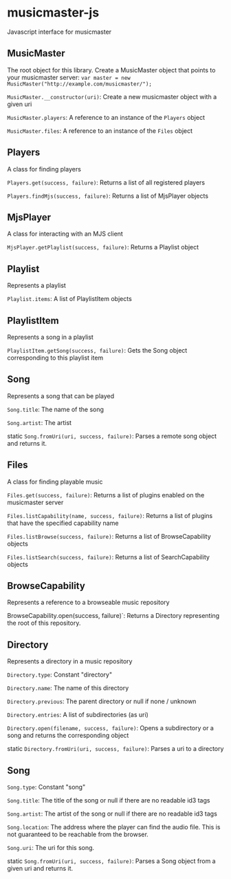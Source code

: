 musicmaster-js
==============

Javascript interface for musicmaster


MusicMaster
-----------

The root object for this library. Create a MusicMaster object that points to your musicmaster server: `var master = new MusicMaster("http://example.com/musicmaster/");`

`MusicMaster.__constructor(uri)`: Create a new musicmaster object with a given uri

`MusicMaster.players`: A reference to an instance of the `Players` object

`MusicMaster.files`: A reference to an instance of the `Files` object

Players
-------

A class for finding players

`Players.get(success, failure)`: Returns a list of all registered players

`Players.findMjs(success, failure)`: Returns a list of MjsPlayer objects

MjsPlayer
---------

A class for interacting with an MJS client

`MjsPlayer.getPlaylist(success, failure)`: Returns a Playlist object

Playlist
--------

Represents a playlist

`Playlist.items`: A list of PlaylistItem objects

PlaylistItem
------------

Represents a song in a playlist

`PlaylistItem.getSong(success, failure)`: Gets the Song object corresponding to this playlist item

Song
----

Represents a song that can be played

`Song.title`: The name of the song

`Song.artist`: The artist

static `Song.fromUri(uri, success, failure)`: Parses a remote song object and returns it.

Files
-----

A class for finding playable music

`Files.get(success, failure)`: Returns a list of plugins enabled on the musicmaster server

`Files.listCapability(name, success, failure)`: Returns a list of plugins that have the specified capability name

`Files.listBrowse(success, failure)`: Returns a list of BrowseCapability objects

`Files.listSearch(success, failure)`: Returns a list of SearchCapability objects

BrowseCapability
----------------

Represents a reference to a browseable music repository

BrowseCapability.open(success, failure)`: Returns a Directory representing the root of this repository.

Directory
---------

Represents a directory in a music repository

`Directory.type`: Constant "directory"

`Directory.name`: The name of this directory

`Directory.previous`: The parent directory or null if none / unknown

`Directory.entries`: A list of subdirectories (as uri)

`Directory.open(filename, success, failure)`: Opens a subdirectory or a song and returns the corresponding object

static `Directory.fromUri(uri, success, failure)`: Parses a uri to a directory

Song
----

`Song.type`: Constant "song"

`Song.title`: The title of the song or null if there are no readable id3 tags

`Song.artist`: The artist of the song or null if there are no readable id3 tags

`Song.location`: The address where the player can find the audio file. This is not guaranteed to be reachable from the browser.

`Song.uri`: The uri for this song.

static `Song.fromUri(uri, success, failure)`: Parses a Song object from a given uri and returns it.


